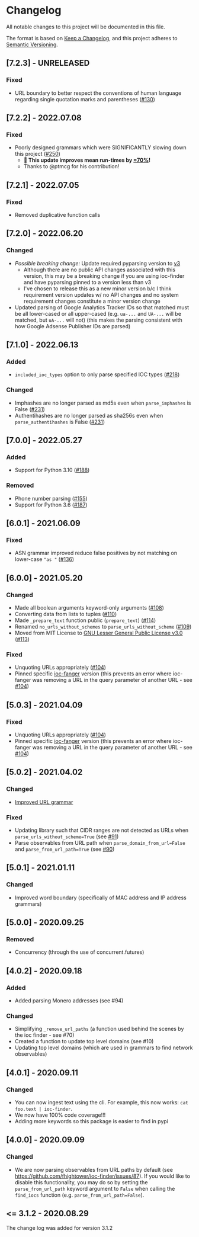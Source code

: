 # Changelog

All notable changes to this project will be documented in this file.

The format is based on [Keep a Changelog](https://keepachangelog.com/en/1.0.0/), and this project adheres to [Semantic Versioning](https://semver.org/).

## [7.2.3] - UNRELEASED

### Fixed

- URL boundary to better respect the conventions of human language regarding single quotation marks and parentheses ([#130](https://github.com/fhightower/ioc-finder/issues/130))

## [7.2.2] - 2022.07.08

### Fixed

- Poorly designed grammars which were SIGNIFICANTLY slowing down this project ([#250](https://github.com/fhightower/ioc-finder/pull/250))
  - **🎉 This update improves mean run-times by [≈70%](https://github.com/fhightower/ioc-finder/pull/253/files#diff-8e67b346e4b32f0cd637dbd271c16ab649c05fdf6aa7fe443cc85c0d8ca6ad07R149)!**
  - Thanks to @ptmcg for his contribution!

## [7.2.1] - 2022.07.05

### Fixed

- Removed duplicative function calls

## [7.2.0] - 2022.06.20

### Changed

- *Possible breaking change:* Update required pyparsing version to [v3](https://github.com/pyparsing/pyparsing/blob/966d6fded149c6c11993746b0d72166bc04e4504/CHANGES#L49)
  - Although there are no public API changes associated with this version, this may be a breaking change if you are using ioc-finder and have pyparsing pinned to a version less than v3
  - I've chosen to release this as a new minor version b/c I think requirement version updates w/ no API changes and no system requirement changes constitute a minor version change
- Updated parsing of Google Analytics Tracker IDs so that matched must be all lower-cased or all upper-cased (e.g. `ua-...` and `UA-...` will be matched, but `uA-...` will not)  (this makes the parsing consistent with how Google Adsense Publisher IDs are parsed)

## [7.1.0] - 2022.06.13

### Added

- `included_ioc_types` option to only parse specified IOC types ([#218](https://github.com/fhightower/ioc-finder/issues/218))

### Changed

- Imphashes are no longer parsed as md5s even when `parse_imphashes` is False ([#231](https://github.com/fhightower/ioc-finder/issues/231))
- Authentihashes are no longer parsed as sha256s even when `parse_authentihashes` is False ([#231](https://github.com/fhightower/ioc-finder/issues/231))

## [7.0.0] - 2022.05.27

### Added

- Support for Python 3.10 ([#188](https://github.com/fhightower/ioc-finder/issues/188))

### Removed

- Phone number parsing ([#155](https://github.com/fhightower/ioc-finder/issues/155))
- Support for Python 3.6 ([#187](https://github.com/fhightower/ioc-finder/issues/187))

## [6.0.1] - 2021.06.09

### Fixed

- ASN grammar improved reduce false positives by not matching on lower-case `"as "` ([#136](https://github.com/fhightower/ioc-finder/issues/136))

## [6.0.0] - 2021.05.20

### Changed

- Made all boolean arguments keyword-only arguments ([#108](https://github.com/fhightower/ioc-finder/issues/108))
- Converting data from lists to tuples ([#110](https://github.com/fhightower/ioc-finder/issues/110))
- Made `_prepare_text` function public (`prepare_text`) ([#114](https://github.com/fhightower/ioc-finder/issues/114))
- Renamed `no_urls_without_schemes` to `parse_urls_without_scheme` ([#109](https://github.com/fhightower/ioc-finder/issues/109))
- Moved from MIT License to [GNU Lesser General Public License v3.0](https://choosealicense.com/licenses/lgpl-3.0/) ([#113](https://github.com/fhightower/ioc-finder/issues/113))

### Fixed

- Unquoting URLs appropriately ([#104](https://github.com/fhightower/ioc-finder/issues/104))
- Pinned specific [ioc-fanger](https://github.com/ioc-fang/ioc-fanger) version (this prevents an error where ioc-fanger was removing a URL in the query parameter of another URL - see [#104](https://github.com/fhightower/ioc-finder/issues/104))

## [5.0.3] - 2021.04.09

### Fixed

- Unquoting URLs appropriately ([#104](https://github.com/fhightower/ioc-finder/issues/104))
- Pinned specific [ioc-fanger](https://github.com/ioc-fang/ioc-fanger) version (this prevents an error where ioc-fanger was removing a URL in the query parameter of another URL - see [#104](https://github.com/fhightower/ioc-finder/issues/104))

## [5.0.2] - 2021.04.02

### Changed

- [Improved URL grammar](https://github.com/fhightower/ioc-finder/commit/e3025c1a578663f693e7aa7947ac56e577dde0e9)

### Fixed

- Updating library such that CIDR ranges are not detected as URLs when `parse_urls_without_scheme=True` (see [#91](https://github.com/fhightower/ioc-finder/issues/91))
- Parse observables from URL path when `parse_domain_from_url=False` and `parse_from_url_path=True` (see [#90](https://github.com/fhightower/ioc-finder/issues/90))

## [5.0.1] - 2021.01.11

### Changed

- Improved word boundary (specifically of MAC address and IP address grammars)

## [5.0.0] - 2020.09.25

### Removed

- Concurrency (through the use of concurrent.futures)

## [4.0.2] - 2020.09.18

### Added

- Added parsing Monero addresses (see #94)

### Changed

- Simplifying `_remove_url_paths` (a function used behind the scenes by the ioc finder - see #70)
- Created a function to update top level domains (see #10)
- Updating top level domains (which are used in grammars to find network observables)

## [4.0.1] - 2020.09.11

### Changed

- You can now ingest text using the cli. For example, this now works: `cat foo.text | ioc-finder`.
- We now have 100% code coverage!!!
- Adding more keywords so this package is easier to find in pypi

## [4.0.0] - 2020.09.09

### Changed

- We are now parsing observables from URL paths by default (see https://github.com/fhightower/ioc-finder/issues/87). If you would like to disable this functionality, you may do so by setting the `parse_from_url_path` keyword argument to `False` when calling the `find_iocs` function (e.g. `parse_from_url_path=False`).

## <= 3.1.2 - 2020.08.29

The change log was added for version 3.1.2
